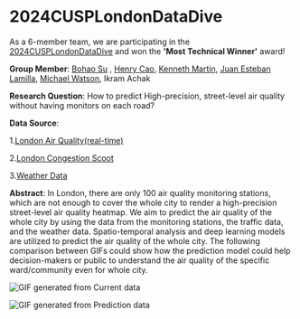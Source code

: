 # 2024CUSPLondonDataDive

As a 6-member team, we are participating in the [2024CUSPLondonDataDive](https://github.com/cusp-london/data-dive-2024) and won the **'Most Technical Winner'** award!

**Group Member**: [Bohao Su](https://www.linkedin.com/in/bohaosucc/) , [Henry Cao](https://www.linkedin.com/in/henry-cao-536609b6/), [Kenneth Martin](https://www.linkedin.com/in/kennethamartinqmul/), [Juan Esteban Lamilla](https://www.linkedin.com/in/juanlamilla/), [Michael Watson](https://github.com/SunRunAI), Ikram Achak
 
**Research Question**: How to predict High-precision, street-level air quality without having monitors on each road?

**Data Source**:

1.[London Air Quality(real-time)](https://api.erg.ic.ac.uk/AirQuality/help)

2.[London Congestion Scoot](https://roads.data.tfl.gov.uk/)

3.[Weather Data](https://open-meteo.com/en/docs/historical-weather-api)


**Abstract**: In London, there are only 100 air quality monitoring stations, which are not enough to cover the whole city to render a high-precision street-level air quality heatmap. We aim to predict the air quality of the whole city by using the data from the monitoring stations, the traffic data, and the weather data. Spatio-temporal analysis and deep learning models are utilized to predict the air quality of the whole city. The following comparison between GIFs could show how the prediction model could help decision-makers or public to understand the air quality of the specific ward/community even for whole city.

![GIF generated from Current data](https://github.com/BohaoSuCC/2024CUSPLondonDataDive/blob/main/Images/CurrData.gif)


![GIF generated from Prediction data](https://github.com/BohaoSuCC/2024CUSPLondonDataDive/blob/main/Images/PredictionResults.gif)

